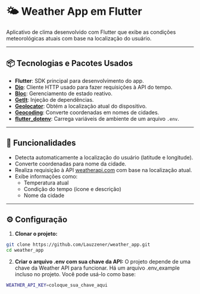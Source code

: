 # 🌤️ Weather App em Flutter

Aplicativo de clima desenvolvido com Flutter que exibe as condições meteorológicas atuais com base na localização do usuário.

---

## 📦 Tecnologias e Pacotes Usados

- **Flutter**: SDK principal para desenvolvimento do app.
- **[Dio](https://pub.dev/packages/dio)**: Cliente HTTP usado para fazer requisições à API do tempo.
- **[Bloc](https://pub.dev/packages/flutter_bloc)**: Gerenciamento de estado reativo.
- **[GetIt](https://pub.dev/packages/get_it)**: Injeção de dependências.
- **[Geolocator](https://pub.dev/packages/geolocator)**: Obtém a localização atual do dispositivo.
- **[Geocoding](https://pub.dev/packages/geocoding)**: Converte coordenadas em nomes de cidades.
- **[flutter_dotenv](https://pub.dev/packages/flutter_dotenv)**: Carrega variáveis de ambiente de um arquivo `.env`.

---

## 📱 Funcionalidades

- Detecta automaticamente a localização do usuário (latitude e longitude).
- Converte coordenadas para nome da cidade.
- Realiza requisição à API [weatherapi.com](https://www.weatherapi.com/) com base na localização atual.
- Exibe informações como:
  - Temperatura atual
  - Condição do tempo (ícone e descrição)
  - Nome da cidade

---

## ⚙️ Configuração

1. **Clonar o projeto:**

```bash
git clone https://github.com/Lauzzener/weather_app.git
cd weather_app
```

2. **Criar o arquivo .env com sua chave da API:**
O projeto depende de uma chave da Weather API para funcionar.
Há um arquivo .env_example incluso no projeto. Você pode usá-lo como base:

```bash
WEATHER_API_KEY=coloque_sua_chave_aqui
```
